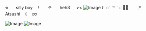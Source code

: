 𖦹ㅤㅤsilly boy ㅤ!ㅤㅤ ⛧　ㅤheh3 ㅤ ><
![Image](https://github.com/users/sweetsravv/projects/1/assets/133200454/de328823-4ddf-4921-9fe0-9342abca5315)
 ꒰  ◌´  ꒳ ` ◌  ‎🫶🏻ㅤㅤ ‎𓈒꒪ㅤㅤ ‎Atsushiㅤ ‎꒰ㅤ ‎⩅⩅

![Image](https://github.com/users/sweetsravv/projects/1/assets/133200454/346c746f-034d-4367-81a7-eead74bce78a)
![Image](https://github.com/users/sweetsravv/projects/1/assets/133200454/1127a1c2-febd-47e2-bad5-d0a181d25d40)
